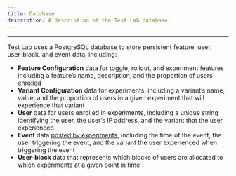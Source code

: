 ```yaml
---
title: Database
description: A description of the Test Lab database.
---
```


---

Test Lab uses a PostgreSQL database to store persistent feature, user, user-block, and event data, including:

- **Feature Configuration** data for toggle, rollout, and experiment features including a feature’s name, description, and the proportion of users enrolled
- **Variant Configuration** data for experiments, including a variant’s name, value, and the proportion of users in a given experiment that will experience that variant
- **User** data for users enrolled in experiments, including a unique string identifying the user, the user’s IP address, and the variant that the user experienced
- **Event** data [posted by experiments](/docs/api-docs#create-events), including the time of the event, the user triggering the event, and the variant the user experienced when triggering the event
- **User-block** data that represents which blocks of users are allocated to which experiments at a given point in time
